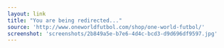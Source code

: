 ```yaml
---
layout: link
title: "You are being redirected..."
source: 'http://www.oneworldfutbol.com/shop/one-world-futbol/'
screenshot: 'screenshots/2b849a5e-b7e6-4d4c-bcd3-d9d696df9597.jpg'
---
```


